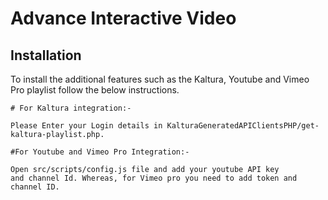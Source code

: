 # Advance Interactive Video

## Installation

To install the additional features such as the Kaltura, Youtube and Vimeo Pro playlist follow the below instructions.

```
# For Kaltura integration:- 

Please Enter your Login details in KalturaGeneratedAPIClientsPHP/get-kaltura-playlist.php.

#For Youtube and Vimeo Pro Integration:-

Open src/scripts/config.js file and add your youtube API key
and channel Id. Whereas, for Vimeo pro you need to add token and channel ID.

```